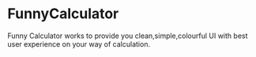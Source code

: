 # FunnyCalculator
Funny Calculator works to provide you clean,simple,colourful UI with best user experience on your way of calculation.
